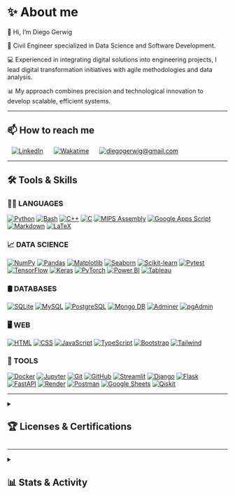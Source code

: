 # **✨ About me**

👋 Hi, I’m Diego Gerwig

🦺 Civil Engineer specialized in Data Science and Software Development. 

💻 Experienced in integrating digital solutions into engineering projects, I lead digital transformation initiatives with agile methodologies and data analysis.

📊 My approach combines precision and technological innovation to develop scalable, efficient systems.


---

## **📫 How to reach me**

<div style='text-align:left'>
	<a href='https://www.linkedin.com/in/diegogerwig' style='padding: 10px;'><img alt='LinkedIn' src='https://img.shields.io/badge/LinkedIn-0077B5.svg?logo=linkedin&logoColor=white' height='30'></a>
	<a href='https://wakatime.com/@diegogerwig' style='padding: 10px;'><img alt='Wakatime' src='https://img.shields.io/badge/Wakatime-2496ED.svg?logo=wakatime&logoColor=white&color=green' height='30'></a>
	<!-- <a href='https://www.hackerrank.com/diegogerwig' style='padding: 10px;'><img alt='Hackerrank' src='https://img.shields.io/badge/Hackerrank-2EC866.svg?logo=hackerrank&logoColor=white' height='30'></a> -->
	<!-- <a href='https://www.kaggle.com/diegogerwig' style='padding: 10px;'><img alt='Kaggle' src='https://img.shields.io/badge/Kaggle-20BEFF.svg?logo=kaggle&logoColor=white' style='height: 25px;'></a> -->
	<a href="mailto:diegogerwig@gmail.com" style="padding: 10px;"><img alt="diegogerwig@gmail.com" src="https://img.shields.io/badge/diegogerwig@gmail.com-EA4335.svg?logo=gmail&logoColor=white" height='30'></a>
</div>

---

## **🛠️ Tools & Skills**

<h3 align="left">👨‍💻 LANGUAGES</h3>
	<p align="left">
		<a href='https://github.com/search?q=user%3Adiegogerwig+language%3Apython'><img alt='Python' src='https://img.shields.io/badge/Python-14354C.svg?logo=python&logoColor=white' height='25'></a>
	  	<a href='#'><img alt='Bash' src='https://img.shields.io/badge/Bash-121011.svg?logo=gnu-bash&logoColor=white' height='25'></a>
	  	<a href='#'><img alt='C++' src='https://custom-icon-badges.demolab.com/badge/C++-9C033A.svg?logo=cpp2&logoColor=white' height='25'></a>
	  	<a href='#'><img alt='C' src='https://custom-icon-badges.demolab.com/badge/C-03599C.svg?logo=c-in-hexagon&logoColor=white' height='25'></a>
	  	<a href='#'><img alt='MIPS Assembly' src='https://custom-icon-badges.demolab.com/badge/Assembly-525252.svg?logo=asm-hex&logoColor=white' height='25'></a>
	  	<a href='#'><img alt='Google Apps Script' src='https://custom-icon-badges.demolab.com/badge/Google%20Apps%20Script-02569B.svg?logo=gs&logoColor=white' height='25'></a>
	  	<a href='#'><img alt='Markdown' src='https://img.shields.io/badge/Markdown-000000.svg?logo=markdown&logoColor=white' height='25'></a>
	  	<a href='#'><img alt='LaTeX' src='https://img.shields.io/badge/LaTeX-008080.svg?logo=LaTeX&logoColor=white' height='25'></a>
	</p>

<h3 align="left">📈 DATA SCIENCE</h3>
	<p align="left">
		<a href='#'><img alt='NumPy' src='https://img.shields.io/badge/Numpy-013243.svg?logo=numpy&logoColor=white' height='25'></a>
		<a href='#'><img alt='Pandas' src='https://img.shields.io/badge/Pandas-150458.svg?logo=pandas&logoColor=white' height='25'></a>
		<a href='#'><img alt='Matplotlib' src='https://img.shields.io/badge/Matplotlib-3776AB.svg?logo=python&logoColor=white' height='25'></a>
		<a href='#'><img alt='Seaborn' src='https://img.shields.io/badge/Seaborn-0C4B5E.svg?logo=seaborn&logoColor=white' height='25'></a>
		<a href='#'><img alt='Scikit-learn' src='https://img.shields.io/badge/Scikit--learn-F7931E.svg?logo=scikit-learn&logoColor=white' height='25'></a>
		<a href='#'><img alt='Pytest' src='https://img.shields.io/badge/Pytest-0A9EDC.svg?logo=pytest&logoColor=white' height='25'></a>
		<a href='#'><img alt='TensorFlow' src='https://img.shields.io/badge/TensorFlow-FF6F00.svg?logo=TensorFlow&logoColor=white' height='25'></a>
		<a href='#'><img alt='Keras' src='https://img.shields.io/badge/Keras-D00000.svg?logo=Keras&logoColor=white' height='25'></a>
		<a href='#'><img alt='PyTorch' src='https://img.shields.io/badge/PyTorch-EE4C2C.svg?logo=PyTorch&logoColor=white' height='25'></a>
		<a href='#'><img alt='Power BI' src='https://img.shields.io/badge/Power%20BI-F2C811?logo=powerbi&logoColor=black' height='25'></a>
		<a href='#'><img alt='Tableau' src='https://img.shields.io/badge/Tableau-E97627?logo=Tableau&logoColor=white' height='25'></a>
	</p>

<h3 align="left">🛢️ DATABASES</h3>
	<p align="left">
		<a href='#'><img alt='SQLite' src='https://img.shields.io/badge/SQLite-07405E?logo=sqlite&logoColor=white' height='25'></a>
		<a href='#'><img alt='MySQL' src='https://img.shields.io/badge/MySQL-00000F?logo=mysql&logoColor=white' height='25'></a>
		<a href='#'><img alt='PostgreSQL' src='https://img.shields.io/badge/PostgreSQL-316192?logo=postgresql&logoColor=white' height='25'></a>
		<a href='#'><img alt='Mongo DB' src='https://img.shields.io/badge/MongoDB-4EA94B?logo=mongodb&logoColor=white' height='25'></a>
		<a href='#'><img alt='Adminer' src='https://img.shields.io/badge/Adminer-34567C?logo=adminer&logoColor=white' height='25'></a>
		<a href='#'><img alt='pgAdmin' src='https://img.shields.io/badge/pgAdmin-336791?logo=postgresql&logoColor=white' height='25'></a>
	</p>

<h3 align="left">🖥️ WEB</h3>
	<p align="left">
		<a href='#'><img alt='HTML' src='https://img.shields.io/badge/HTML-E34F26.svg?logo=html5&logoColor=white' height='25'></a>
		<a href='#'><img alt='CSS' src='https://img.shields.io/badge/CSS-1572B6.svg?logo=css3&logoColor=white' height='25'></a>
		<a href='#'><img alt='JavaScript' src='https://img.shields.io/badge/JavaScript-F7DF1E.svg?logo=javascript&logoColor=black' height='25'></a>
		<a href='#'><img alt='TypeScript' src='https://img.shields.io/badge/TypeScript-007ACC.svg?logo=typescript&logoColor=white' height='25'></a>
		<a href='#'><img alt='Bootstrap' src='https://img.shields.io/badge/Bootstrap-563D7C.svg?logo=bootstrap&logoColor=black' height='25'></a>
		<a href='#'><img alt='Tailwind' src='https://img.shields.io/badge/Tailwindcss-0F172A.svg?&logo=tailwindcss&logoColor=white' height='25'></a>
	</p>

<h3 align="left">🧩 TOOLS</h3>
	<p align="left">
		<a href='#'><img alt='Docker' src='https://img.shields.io/badge/Docker-2496ED.svg?logo=docker&logoColor=white' height='25'></a>
		<a href='#'><img alt='Jupyter' src='https://img.shields.io/badge/Jupyter-F37626.svg?logo=Jupyter&logoColor=white' height='25'></a>
		<a href='#'><img alt='Git' src='https://img.shields.io/badge/Git-F05033.svg?logo=git&logoColor=white' height='25'></a>
		<a href="#"><img alt="GitHub" src="https://img.shields.io/badge/GitHub-181717.svg?logo=github&logoColor=white" height="25"></a>
		<a href='#'><img alt='Streamlit' src='https://img.shields.io/badge/Streamlit-FF4B4B.svg?logo=streamlit&logoColor=white' height='25'></a>
		<a href='#'><img alt='Django' src='https://img.shields.io/badge/Django-092E20.svg?logo=django&logoColor=green' height='25'></a>
		<a href='#'><img alt='Flask' src='https://img.shields.io/badge/Flask-000000.svg?logo=flask&logoColor=white' height='25'></a>
		<a href='#'><img alt='FastAPI' src='https://img.shields.io/badge/FastAPI-005571.svg?logo=fastapi&logoColor=white' height='25'></a>
		<a href='#'><img alt='Render' src='https://img.shields.io/badge/Render-46E3B7.svg?logo=render&logoColor=white' height='25'></a>
		<a href='#'><img alt='Postman' src='https://img.shields.io/badge/Postman-FF6C37?logo=postman&logoColor=white' height='25'></a>
		<a href='#'><img alt='Google Sheets' src='https://img.shields.io/badge/Sheets-34A853.svg?logo=google%20sheets&logoColor=white' height='25'></a>
		<a href='https://www.credly.com/badges/7fce96fb-09f9-48c6-9f7c-d5118c3b9412'><img alt='Qiskit' src='https://img.shields.io/badge/Qiskit-000000.svg?logo=qiskit&logoColor=white' height='25'></a>
	</p>

---

<details> 
    <summary><h2>🏆 Licenses & Certifications </h2></summary>
    <h3>42 Network</h3>
		<div style='display: flex; flex-direction: column; align-items: center;'>
			<a href='https://www.credly.com/org/42/badge/42-cursus-developer-level-13'><img src='./_badges/42_level_13.png' height='150'></a>
			<!-- <a href='https://www.credly.com/org/42/badge/42-cursus-developer-level-12'><img src='./_badges/42_level_12.png' height='150'></a> -->
		</div>
	<!-- <h3>Full Stack</h3>
		<div style='display: flex; flex-direction: column; align-items: center;'>
			<a href='https://www.credly.com/org/42/badge/42-cursus-developer-level-13'><img src='./_badges/BOTTEGA_devCamp Badge.png' height='150'></a>
		</div> -->
	<h3>GIT / GitHub</h3>
		<a href='https://www.credly.com/badges/e9a23cb8-a03c-4587-bdc4-d49b6138e161'>
		<img src='./_badges/GitHub_Foundations Badge.png' height='150'></a>
	<h3>Data Science</h3>
		<a href='https://catalog-education.oracle.com/ords/certview/sharebadge?id=4014ABE33050C17E030C3FBCD4BEEC6C7B10E27526FB87ECC02B311A5769F59D'><img src='./_badges/ORACLE_Data_science-Professional Badge.png' height='150'></a>
		<a href='https://catalog-education.oracle.com/ords/certview/sharebadge?id=4014ABE33050C17E030C3FBCD4BEEC6C8B065515721C8525D589750CB2DA8609'><img src='./_badges/ORACLE_Data-Foundations-Associate Badge.png' height='150'></a>
		<a href='https://www.credly.com/badges/453e876f-ba84-4a1d-b769-1e7aad435099'><img src='./_badges/IBM_data-science-professional-certificate-2025.png' height='150'></a>
		<a href='https://www.credly.com/badges/d46011cf-6c61-4605-98c7-6ad2822203fe'><img src='./_badges/Google_Data-Analytics Badge.png' height='150'></a>
		<a href='./_badges/TheBridge_DataScience_2024_Certificate.pdf'><img src='./_badges/TheBridge_DataScience_2024_Badge.png' height='150'></a>
	<h3>AI</h3>
		<a href='https://catalog-education.oracle.com/ords/certview/sharebadge?id=FB9EE4505F72A476F22AC52AAFA4DA0083141D5F99B660283EF91F6598529FCE'><img src='./_badges/ORACLE_AI-Generative_Professional Badge.png' height='150'></a>
		<a href='https://catalog-education.oracle.com/ords/certview/sharebadge?id=2911B28024EBA113EB2325CA17E0DA1C3F9887685DEE0261FA00D3FC1312A4B7'><img src='./_badges/ORACLE_AI-Vector-Search-Certified Professional.png' height='150'></a>
		<a href='https://catalog-education.oracle.com/ords/certview/sharebadge?id=655E60B03D9CC5D8270C8C66DAAA0565CA951564A7A6BEA7235CE53ABC9680AC'><img src='./_badges/ORACLE_AI-Foundations-Associate Badge.png' height='150'></a>
	<h3>Cloud</h3>
		<a href='https://catalog-education.oracle.com/ords/certview/sharebadge?id=E1957E2AD6FA8E196DD91652205B9A79B4CED2FDCEDCA8A9A6E5CCEA5FE8670B'><img src='./_badges/ORACLE_Cloud-Multicloud-Architect Professional.png' height='150'></a>
		<a href='https://catalog-education.oracle.com/ords/certview/sharebadge?id=7A97439BFC6FD7D0994AA66364668F01937FBB40E4E7283F0668DE2E6E000D33'><img src='./_badges/ORACLE_Cloud-Developer-Professional Badge.png' height='150'></a>
		<a href='https://catalog-education.oracle.com/ords/certview/sharebadge?id=06C63D4E009108A87AFC0C29C8DB816E5B69D4C5373612338DCEFCCDD7D5381D'><img src='./_badges/ORACLE_Cloud-Foundations-Associate Badge.png' height='150'></a>
	<h3>Cybersecurity</h3>
		<a href='https://www.credly.com/badges/c7df9b7e-5cd0-44ea-9239-31a0595b7ee0'><img src='./_badges/IBM_Cybersecurity Certificate.png' height='150'></a>
		<a href='https://www.credly.com/badges/9b00b626-1209-4edf-97fd-463096745842'><img src='./_badges/Google_Cybersecurity Badge.png' height='150'></a>
		<a href='https://www.credly.com/badges/bbb8e8f8-2f61-495d-a13e-e75591faf6cc'><img src='./_badges/LYNUX_FOUNDATION_lfc108-cybersecurity-essentials.png' height='150'></a>
		<a href='https://www.credly.com/badges/13eaeff1-b9b8-422b-8a47-0a98b13a6dc8'><img src='./_badges/LYNUX_FOUNDATION_lfd121-developing-secure-software.1.png' height='150'></a>
		<a href='https://www.credly.com/badges/f890e985-3dc6-483a-9815-a5e6b29e1c65'><img src='./_badges/LYNUX_FOUNDATION_lfd125-security-for-software-development-managers.png' height='150'></a>
	<h3>Project Management</h3>
		<a href='https://www.coursera.org/account/accomplishments/professional-cert/F656MODE8TKQ'><img src='./_badges/Google_Project_Management Badge.png' height='150'></a>
	<h3>Quantum Computing</h3>
		<a href='https://www.credly.com/badges/24334d5d-e18f-438a-9ca0-be7992418f88'><img src='./_badges/IBM_qiskit-global-summer-school-2025-quantum-excellence.png' width='150'></a>
		<a href='https://www.credly.com/badges/2353885b-ae9d-4df9-996d-d00f5d7fff7f'><img src='./_badges/IBM_qiskit-global-summer-school-2024-quantum-excellence.png' width='150'></a>
		<a href='https://www.credly.com/badges/7fce96fb-09f9-48c6-9f7c-d5118c3b9412'><img src='./_badges/IBM_quantum-challenge-2024.png' width='150'></a>
		<a href='https://www.credly.com/badges/1dfa6b06-c443-4d56-b6e8-3375dd7ad03b'><img src='./_badges/IBM_quantum-explorer-2023-advanced.png' width='150'></a>
		<a href='https://www.credly.com/badges/a27d052e-9609-4c30-aeb7-8b86ab0fd75a'><img src='./_badges/IBM_qiskit-global-summer-school-2023-quantum-excellence.png' width='150'></a>
		<br>
		<a href='https://www.credly.com/badges/8aab3a7d-bb0c-437d-af97-161ec79b98a5'><img src='./_badges/LYNUX_FOUNDATION_lfq101-fundamentals-of-quantum-computing.png' width='150'></a>
		<a href='https://www.credly.com/badges/602756a2-0f05-47bf-801f-473b7ec12240'><img src='./_badges/LYNUX_FOUNDATION_lfq102-quantum-computing-essentials-for-senior-lead.png' width='150'></a>
		<br>
		<!-- <a href='https://lms.qureca.com/certificate-verifier/?code=2594-174-439-9511&v=12470fe406d4'><img src='./_badges/QURECA Certificate ADEQUATE Course 2025.png' height='150' width='250'></a> -->
		<a href='./_badges/QCourse501-2-48_Certificate.jpg'><img src='./_badges/QCourse501-2-48_Badge.jpg' height='150' width='250'></a>
		<a href='./_badges/QCourse504-1-91_Certificate.jpg'><img src='./_badges/QCourse504-1-91_Badge.jpg' height='150' width='250'></a>
		<a href='./_badges/QCourse501-1-214_Certificate.jpg'><img src='./_badges/QCourse501-1-214_Badge.jpg' height='150' width='250'></a>
		<br>
	<h3>TryHackMe</h3>
		<div>
			<p>
				<a href="https://tryhackme.com/p/diegogerwig" target="_blank">
					<img 
					src="https://tryhackme-badges.s3.amazonaws.com/diegogerwig.png?v=11" 
					width="400px" 
					alt="TryHackMe Badge">
				</a>
			</p>
		</div>
	<!-- <h3>HackTheBox</h3>
		<div>
			<p>
				<a href="https://app.hackthebox.com/profile/1128920" target="_blank">
					<img 
					src="https://www.hackthebox.com/badge/image/1128920" 
					width="400px" 
					alt=''>
				</a>
			</p>
		</div> -->
	<h3>Codewars</h3>
		<div>
			<p>
				<a href="https://www.codewars.com/users/diegogerwig" target="_blank">
					<img width="400px"
					src="https://github.r2v.ch/codewars?user=diegogerwig" 
					alt="" />
				</a>
			</p>
		</div>
	<h3>LeetCode</h3>
		<!-- <a href="https://leetcode.com/u/diegogerwig/" target="_blank">
			<img src="https://assets.leetcode.com/static_assets/marketing/2024-50.gif" alt="LeetCode 2024 50 Days Badge" width="100px" style="position:absolute"/>
		</a> -->
		<div>
			<p>
				<a href="https://leetcode.com/u/diegogerwig/">
					<img width="400px"
					src="https://leetcode-badge-showcase.vercel.app/api?username=diegogerwig&theme=dark&border=border&animated=false" 
					alt=''>
				</a>
			</p>
			<p>
				<a href="https://leetcode.com/u/diegogerwig/">
					<img width="400px"
					src="https://leetcode-badge-sage.vercel.app/badge/diegogerwig?theme=dark&bgColor=282828&border=border" 
					alt=''>
				</a>
			</p>
		</div>
</details>

---

<details>
	<summary><h2>📊 Stats & Activity</h2></summary>
	<div align='center'>
		<p>
			<a href='#'>
				<img width='50%' 
				src='https://github-readme-streak-stats.herokuapp.com/?user=diegogerwig&theme=vue-dark&hide_border=false' 
				alt=''>
			</a>
		</p>
		<p>
			<a href='#'>
				<img width='50%' 
				src='https://github-readme-stats.vercel.app/api?username=diegogerwig&theme=vue-dark&show_icons=true&hide_border=false&count_private=true'
				alt=''>
			</a>
		</p>
<!-- 		<a href='#'>
			<img width='60%' 
			src='https://github-readme-stats.vercel.app/api/top-langs/?username=diegogerwig&theme=vue-dark&show_icons=true&hide_border=false&langs_count=10&layout=compact'
			alt='Top Languages Stats - Failed to load'>
		</a> -->
		<br>
		<a href='https://wakatime.com/@diegogerwig'>
			<img width='30%'
			src="https://wakatime.com/badge/user/a124cb58-405f-40c8-a801-6033e54c1f7d.svg?style=flat" 
			alt='Wakatime Badge - Failed to load'>
		</a>
		<br>
		<a href='https://wakatime.com/@diegogerwig'>
			<img width='70%' 
			src='https://github-readme-stats.vercel.app/api/wakatime?username=diegogerwig&hide_progress=false&layout=compact&custom_title=WAKATIME%20%20%20%20%20📈last%20year%20stats&hide_border=false&theme=vue-dark'
			alt='Wakatime Stats - Failed to load'>
		</a>   
		<br>
		<br>
		<a href='https://github.com/ashutosh00710/github-readme-activity-graph'>
			<img width='90%' 
			alt="Activity Graph - Failed to load" 
			src='https://github-readme-activity-graph.vercel.app/graph/?username=diegogerwig&hide_border=false&theme=vue'>
		</a>
	</div>
</details>
